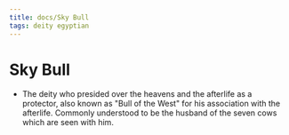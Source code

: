 ```yaml
---
title: docs/Sky Bull
tags: deity egyptian
---
```


# Sky Bull
- The deity who presided over the heavens and the afterlife as a protector, also known as "Bull of the West" for his association with the afterlife. Commonly understood to be the husband of the seven cows which are seen with him.